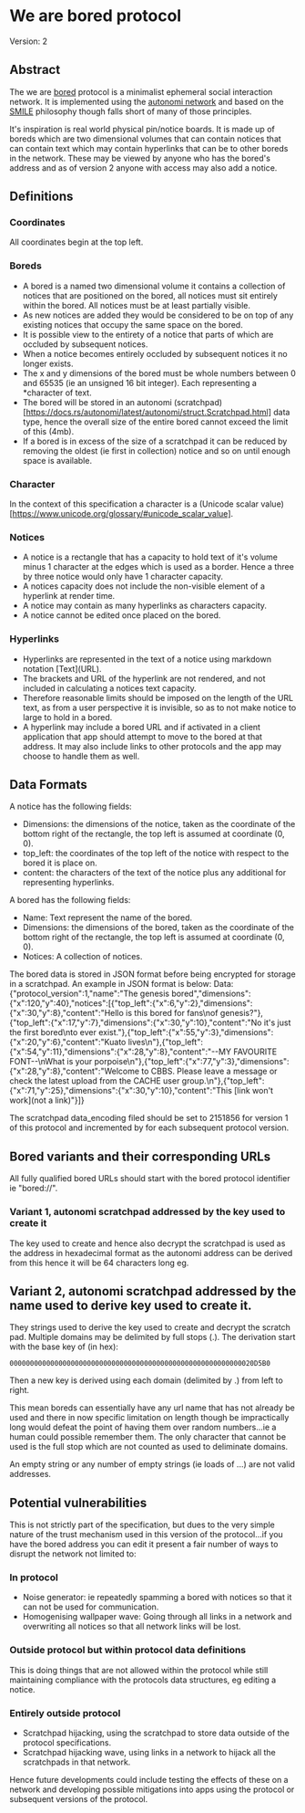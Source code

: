 # We are bored protocol

Version: 2

## Abstract

The we are [bored](bored.acronyms) protocol is a minimalist ephemeral social interaction network.
It is implemented using the [autonomi network](https://autonomi.com) and based on the [SMILE](SMILE_Philosophy.md) 
philosophy though falls short of many of those principles.

It's inspiration is real world physical pin/notice boards. It is made up of boreds which are two
dimensional volumes that can contain notices that can contain text which may contain hyperlinks that
can be to other boreds in the network. These may be viewed by anyone who has the bored's address and
as of version 2 anyone with access may also add a notice.

## Definitions

### Coordinates

All coordinates begin at the top left.

### Boreds

- A bored is a named two dimensional volume it contains a collection of notices that are positioned
on the bored, all notices must sit entirely within the bored. All notices must be at least partially
visible.
- As new notices are added they would be considered to be on top of any existing notices that occupy
the same space on the bored.
- It is possible view to the entirety of a notice that parts of which are occluded by subsequent
notices.
- When a notice becomes entirely occluded by subsequent notices it no longer exists.
- The x and y dimensions of the bored must be whole numbers between 0 and 65535 (ie an unsigned 16
bit integer). Each representing a *character of text.
- The bored will be stored in an autonomi (scratchpad)[https://docs.rs/autonomi/latest/autonomi/struct.Scratchpad.html] data type, hence the overall size of the
entire bored cannot exceed the limit of this (4mb).
- If a bored is in excess of the size of a scratchpad it can be reduced by removing the oldest (ie
first in collection) notice and so on until enough space is available.

### Character

In the context of this specification a character is a (Unicode scalar value)[https://www.unicode.org/glossary/#unicode_scalar_value].

### Notices

- A notice is a rectangle that has a capacity to hold text of it's volume minus 1 character at the
edges which is used as a border. Hence a three by three notice would only have 1 character capacity.
- A notices capacity does not include the non-visible element of a hyperlink at render time.
- A notice may contain as many hyperlinks as characters capacity.
- A notice cannot be edited once placed on the bored.

### Hyperlinks

- Hyperlinks are represented in the text of a notice using markdown notation \[Text](URL).
- The brackets and URL of the hyperlink are not rendered, and not included in calculating a notices
text capacity.
- Therefore reasonable limits should be imposed on the length of the URL text, as from a user
perspective it is invisible, so as to not make notice to large to hold in a bored.
- A hyperlink may include a bored URL and if activated in a client application that app should
attempt to move to the bored at that address. It may also include links to other protocols and
the app may choose to handle them as well.

## Data Formats

A notice has the following fields:

- Dimensions: the dimensions of the notice, taken as the coordinate of the bottom right of the
rectangle, the top left is assumed at coordinate (0, 0).
- top_left: the coordinates of the top left of the notice with respect to the bored it is place on.
- content: the characters of the text of the notice plus any additional for representing hyperlinks.

A bored has the following fields:

- Name: Text represent the name of the bored.
- Dimensions: the dimensions of the bored, taken as the coordinate of the bottom right of the
rectangle, the top left is assumed at coordinate (0, 0).
- Notices: A collection of notices.

The bored data is stored in JSON format before being encrypted for storage in a scratchpad.
An example in JSON format is below:
Data: {"protocol_version":1,"name":"The genesis bored","dimensions":{"x":120,"y":40},"notices":[{"top_left":{"x":6,"y":2},"dimensions":{"x":30,"y":8},"content":"Hello is this bored for fans\nof genesis?"},{"top_left":{"x":17,"y":7},"dimensions":{"x":30,"y":10},"content":"No it's just the first bored\nto ever exist."},{"top_left":{"x":55,"y":3},"dimensions":{"x":20,"y":6},"content":"Kuato lives\n"},{"top_left":{"x":54,"y":11},"dimensions":{"x":28,"y":8},"content":"--MY FAVOURITE FONT--\nWhat is your porpoise\n"},{"top_left":{"x":77,"y":3},"dimensions":{"x":28,"y":8},"content":"Welcome to CBBS. Please leave a message or check the latest upload from the CACHE user group.\n"},{"top_left":{"x":71,"y":25},"dimensions":{"x":30,"y":10},"content":"This [link won't work](not a link)"}]}

The scratchpad data_encoding filed should be set to 2151856 for version 1 of this protocol and
incremented by for each subsequent protocol version.

## Bored variants and their corresponding URLs

All fully qualified bored URLs should start with the bored protocol identifier ie "bored://".

### Variant 1, autonomi scratchpad addressed by the key used to create it

The key used to create and hence also decrypt the scratchpad is used as the address in hexadecimal
format as the autonomi address can be derived from this hence it will be 64 characters long eg.

## Variant 2, autonomi scratchpad addressed by the name used to derive key used to create it.

They strings used to derive the key used to create and decrypt the scratch pad. Multiple domains may
be delimited by full stops (.). The derivation start with the base key of (in hex):

    000000000000000000000000000000000000000000000000000000000020D5B0

Then a new key is derived using each domain (delimited by .) from left to right.

This mean boreds can essentially have any url name that has not already be used and there in now
specific limitation on length though be impractically long would defeat the point of having
them over random numbers...ie a human could possible remember them. The only character that cannot
be used is the full stop which are not counted as used to deliminate domains.

An empty string or any number of empty strings (ie loads of ...) are not valid addresses.

## Potential vulnerabilities

This is not strictly part of the specification, but dues to the very simple nature of the trust
mechanism used in this version of the protocol...if you have the bored address you can edit it
present a fair number of ways to disrupt the network not limited to:

### In protocol

- Noise generator: ie repeatedly spamming a bored with notices so that it can not be used for
communication.
- Homogenising wallpaper wave: Going through all links in a network and overwriting all notices
so that all network links will be lost.

### Outside protocol but within protocol data definitions

This is doing things that are not allowed within the protocol while still maintaining compliance with
the protocols data structures, eg editing a notice.

### Entirely outside protocol

- Scratchpad hijacking, using the scratchpad to store data outside of the protocol specifications.
- Scratchpad hijacking wave, using links in a network to hijack all the scratchpads in that network.

Hence future developments could include testing the effects of these on a network and developing
possible mitigations into apps using the protocol or subsequent versions of the protocol.
